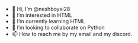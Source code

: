 - 👋 Hi, I’m @neshboyxi28
- 👀 I’m interested in HTML
- 🌱 I’m currently learning HTML
- 💞️ I’m looking to collaborate on Python
- 📫 How to reach me by my email and my discord.

<!---
neshboyxi28/neshboyxi28 is a ✨ special ✨ repository because its `README.md` (this file) appears on your GitHub profile.
You can click the Preview link to take a look at your changes.
--->

